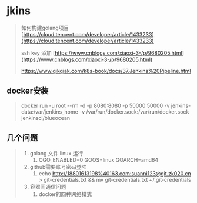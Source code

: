 # jkins

> 如何构建golang项目  [https://cloud.tencent.com/developer/article/1433233](https://cloud.tencent.com/developer/article/1433233)
>
> ssh key 添加 [https://www.cnblogs.com/xiaoxi-3-/p/9680205.html](https://www.cnblogs.com/xiaoxi-3-/p/9680205.html)
>
> https://www.qikqiak.com/k8s-book/docs/37.Jenkins%20Pipeline.html

## docker安装

> docker run -u root --rm -d -p 8080:8080 -p 50000:50000 -v jenkins-data:/var/jenkins\_home -v /var/run/docker.sock:/var/run/docker.sock  jenkinsci/blueocean

## 几个问题

> 1. golang 文件 linux 运行
>    1. CGO\_ENABLED=0 GOOS=linux GOARCH=amd64 
> 2. github需要账号密码登陆
>    1. echo [http://18801613198%40163.com:suanni123@git.zk020.cn](http://18801613198%40163.com:suanni123@git.zk020.cn) &gt; git-credentials.txt && mv git-credentials.txt ~/.git-credentials
> 3. 容器间通信问题
>    1. docker的四种网络模式



